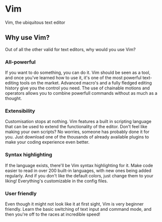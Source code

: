 # Vim
Vim, the ubiquitous text editor
## Why use Vim?
Out of all the other valid for text editors, why would you use Vim?
### All-powerful
If you want to do something, you can do it. Vim should be seen as a tool, and once you've learned how to use it, it's one of the most powerful text-editing tools on the market. 
Advanced macro's and a fully fledged editing history give you the control you need. The use of chainable motions and operators allows you to combine powerfull commands without as much as a thought.
### Extensibility
Customisation stops at nothing. Vim features a built in scripting language that can be used to extend the functionality of the editor. Don't feel like making your own scripts? No worries, someone has probably done it for you. Just download one of the thousands of already available plugins to make your coding experience even better.
### Syntax highlighting
If the language exists, there'll be Vim syntax highlighting for it. Make code easier to read in over 200 built-in languages, with new ones being added regularly.
And if you don't like the default colors, just change them to your liking! Everything's customizable in the config files.
### User friendly
Even though it might not look like it at first sight, Vim is very beginner friendly. Learn the basic switching of text input and command mode, and then you're off to the races at incredible speed!